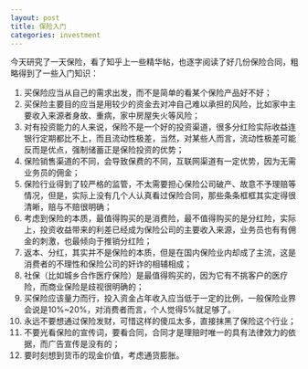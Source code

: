 ```yaml
---
layout: post
title: 保险入门
categories: investment
---
```


今天研究了一天保险，看了知乎上一些精华帖，也逐字阅读了好几份保险合同，粗略得到了一些入门知识：

1. 买保险应当从自己的需求出发，而不是简单的看某个保险产品好不好；
2. 买保险主要目的应当是用较少的资金去对冲自己难以承担的风险，比如家中主要收入来源者身故、重病，家中房屋失火等风险；
3. 对有投资能力的人来说，保险不是一个好的投资渠道，很多分红险实际收益连银行定期都比不上，而且流动性极差，当然，对某些人而言，流动性极差可能反而是优点，强制储蓄正是保险投资的优势；
4. 保险销售渠道的不同，会导致保费的不同，互联网渠道有一定优势，因为无需业务员的佣金；
5. 保险行业得到了较严格的监管，不太需要担心保险公司破产、故意不予理赔等情况，但是，实际上没有几个人认真看过保险合同，那些条条框框其实定得很清晰，赔与不赔很明确；
6. 考虑到保险的本质，最值得购买的是消费险，最不值得购买的是分红险，实际上，投资收益带来的利差已经成为保险公司的主要收入来源，业务员也有有佣金的刺激，也最倾向于推销分红险；
7. 返本、分红，其实并不是保险的本质，但是在国内保险业内却成了主流，这是消费者的不理性和保险公司的奸诈的相辅相成；
8. 社保（比如城乡合作医疗保险）是最值得购买的，因为它有不挑客户的医疗险，而商业保险是歧视很明确的；
9. 买保险应该量力而行，投入资金占年收入应当低于一定的比例，一般保险业界会说是10%~20%，对消费者而言，个人觉得5%就足够了。
10. 永远不要想通过保险发财，可惜这样的傻瓜太多，直接抹黑了保险这个行业；
11. 不要光看保险的宣传词，要看合同，合同才是理赔时唯一的具有法律效力的依据，而广告宣传是没有的；
12. 要时刻想到货币的现金价值，考虑通货膨胀。